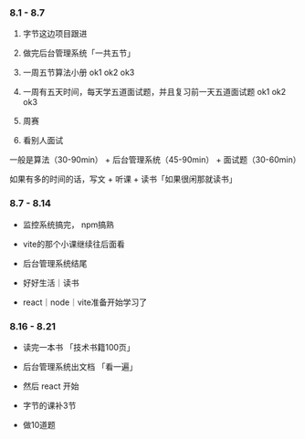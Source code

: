 <!--
 * @Author: 18062706139 2279549769@qq.com
 * @Date: 2022-08-01 07:39:40
 * @LastEditors: 18062706139 2279549769@qq.com
 * @LastEditTime: 2022-08-16 20:56:48
 * @FilePath: /2022----/（2022）学习报告/周报/22.8.md
 * @Description: 这是默认设置,请设置`customMade`, 打开koroFileHeader查看配置 进行设置: https://github.com/OBKoro1/koro1FileHeader/wiki/%E9%85%8D%E7%BD%AE
-->
### 8.1 - 8.7

1. 字节这边项目跟进

2. 做完后台管理系统「一共五节」 

3. 一周五节算法小册 ok1 ok2 ok3

4. 一周有五天时间，每天学五道面试题，并且复习前一天五道面试题 ok1 ok2 ok3

5. 周赛

6. 看别人面试

一般是算法（30-90min） + 后台管理系统（45-90min） + 面试题（30-60min）

如果有多的时间的话，写文 + 听课 + 读书「如果很闲那就读书」

### 8.7 - 8.14

+ 监控系统搞完， npm搞熟

+ vite的那个小课继续往后面看

+ 后台管理系统结尾

+ 好好生活｜读书

+ react｜node｜vite准备开始学习了

### 8.16 - 8.21

+ 读完一本书 「技术书籍100页」

+ 后台管理系统出文档 「看一遍」

+ 然后 react 开始

+ 字节的课补3节

+ 做10道题